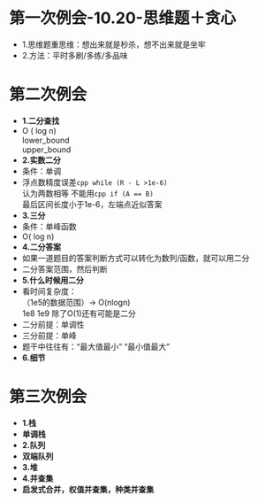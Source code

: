# 第一次例会-10.20-思维题＋贪心
- 1.思维题重思维：想出来就是秒杀，想不出来就是坐牢
- 2.方法：平时多刷/多练/多品味
# 第二次例会
- **1.二分查找**
- O ( log n)
<br> lower_bound
<br> upper_bound
- **2.实数二分**
- 条件：单调
- 浮点数精度误差```cpp while (R - L >1e-6)```
<br> 认为两数相等
不能用```cpp if (A == B)```
<br>最后区间长度小于1e-6，左端点近似答案
- **3.三分**
- 条件：单峰函数
- O( log n)
- **4.二分答案**
- 如果一道题目的答案判断方式可以转化为数列/函数，就可以用二分
- 二分答案范围，然后判断
- **5.什么时候用二分**
- 看时间复杂度：
<br>（1e5的数据范围）-> O(nlogn)
<br> 1e8 1e9 除了O(1)还有可能是二分
- 二分前提：单调性
- 三分前提：单峰
- 题干中往往有：“最大值最小” “最小值最大”
- **6.细节**
# 第三次例会
- **1.栈**
- **单调栈**
- **2.队列**
- **双端队列**
- **3.堆**
- **4.并查集**
- **启发式合并，权值并查集，种类并查集**
